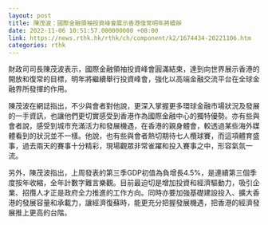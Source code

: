 ```yaml
---
layout: post
title: 陳茂波：國際金融領袖投資峰會展示香港復常明年將續辦
date: 2022-11-06 10:51:57.000000000 +08:00
link: https://news.rthk.hk/rthk/ch/component/k2/1674434-20221106.htm
categories: rthk
---
```


財政司司長陳茂波表示，國際金融領袖投資峰會圓滿結束，達到向世界展示香港的開放和復常的目標，明年將繼續舉行投資峰會，強化以高端金融交流平台在全球金融界所發揮的作用。

陳茂波在網誌指出，不少與會者對他說，更深入掌握更多環球金融市場狀況及發展的一手資訊，也讓他們更切實感受到香港作為國際金融中心的獨特優勢。亦有些與會者說，感受到城市充滿活力和發展機遇，在香港的親身體會，較透過某些海外媒體看到的狀況並不一樣。他說，也有些與會者熱切期待七人欖球賽，而這項體育盛事，過去兩天的賽事十分精彩，現場觀眾非常雀躍和投入賽事之中，形容氣氛一流。

另外，陳茂波指出，上周發表的第三季GDP初值為負增長4.5%，是連續第三個季度按年收縮，全年計數字難言樂觀。目前最迫切是增加投資和經濟驅動力，吸引企業、招攬人才正是政府全力推進的工作方向。同時亦要加強基礎建設投入、擴大香港的發展容量和承載力，讓經濟復蘇時，能更充分把握發展機遇，把香港的經濟發展推上更高的台階。
